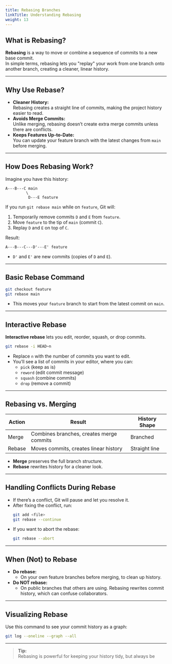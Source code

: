 ```yaml
---
title: Rebasing Branches
linkTitle: Understanding Rebasing
weight: 13
---
```


## What is Rebasing?

**Rebasing** is a way to move or combine a sequence of commits to a new base commit.  
In simple terms, rebasing lets you "replay" your work from one branch onto another branch, creating a cleaner, linear history.

---

## Why Use Rebase?

- **Cleaner History:**  
  Rebasing creates a straight line of commits, making the project history easier to read.
- **Avoids Merge Commits:**  
  Unlike merging, rebasing doesn’t create extra merge commits unless there are conflicts.
- **Keeps Features Up-to-Date:**  
  You can update your feature branch with the latest changes from `main` before merging.

---

## How Does Rebasing Work?

Imagine you have this history:

```
A---B---C main
         \
          D---E feature
```

If you run `git rebase main` while on `feature`, Git will:

1. Temporarily remove commits `D` and `E` from `feature`.
2. Move `feature` to the tip of `main` (commit `C`).
3. Replay `D` and `E` on top of `C`.

Result:

```
A---B---C---D'---E' feature
```
- `D'` and `E'` are new commits (copies of `D` and `E`).

---

## Basic Rebase Command

```bash
git checkout feature
git rebase main
```
- This moves your `feature` branch to start from the latest commit on `main`.

---

## Interactive Rebase

**Interactive rebase** lets you edit, reorder, squash, or drop commits.

```bash
git rebase -i HEAD~n
```
- Replace `n` with the number of commits you want to edit.
- You’ll see a list of commits in your editor, where you can:
  - `pick` (keep as is)
  - `reword` (edit commit message)
  - `squash` (combine commits)
  - `drop` (remove a commit)

---

## Rebasing vs. Merging

| Action   | Result                                      | History Shape      |
|----------|---------------------------------------------|--------------------|
| Merge    | Combines branches, creates merge commits    | Branched           |
| Rebase   | Moves commits, creates linear history       | Straight line      |

- **Merge** preserves the full branch structure.
- **Rebase** rewrites history for a cleaner look.

---

## Handling Conflicts During Rebase

- If there’s a conflict, Git will pause and let you resolve it.
- After fixing the conflict, run:
  ```bash
  git add <file>
  git rebase --continue
  ```
- If you want to abort the rebase:
  ```bash
  git rebase --abort
  ```

---

## When (Not) to Rebase

- **Do rebase:**  
  - On your own feature branches before merging, to clean up history.
- **Do NOT rebase:**  
  - On public branches that others are using. Rebasing rewrites commit history, which can confuse collaborators.

---

## Visualizing Rebase

Use this command to see your commit history as a graph:

```bash
git log --oneline --graph --all
```

---

> **Tip:**  
> Rebasing is powerful for keeping your history tidy, but always be